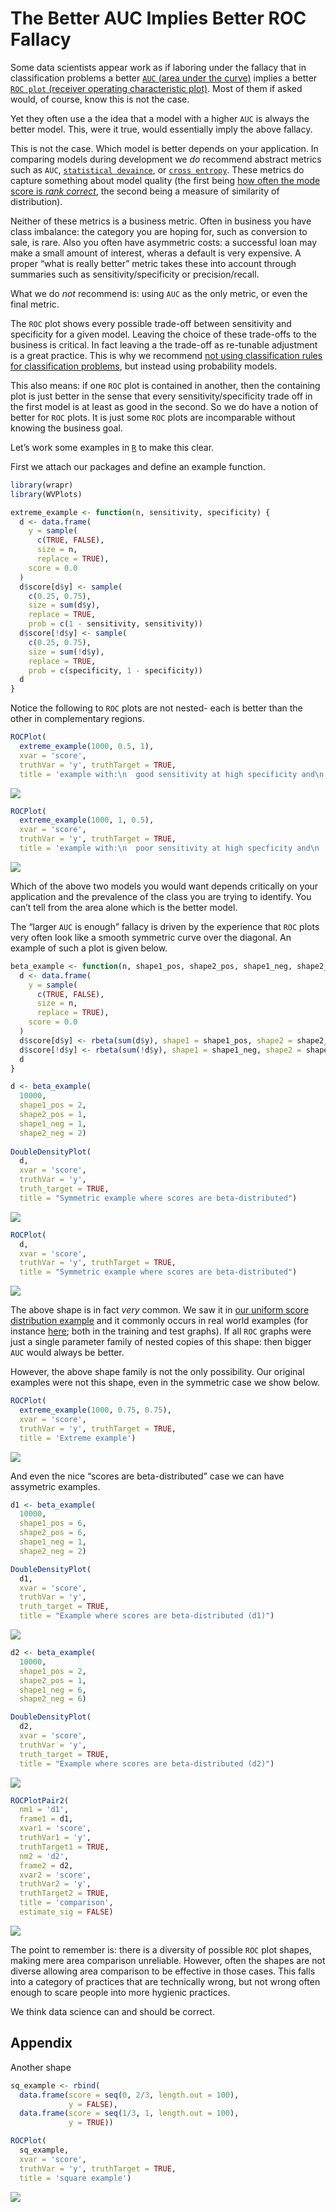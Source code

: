 The Better AUC Implies Better ROC Fallacy
================

Some data scientists appear work as if laboring under the fallacy that
in classification problems a better [`AUC` (area under the
curve)](https://en.wikipedia.org/wiki/Receiver_operating_characteristic#Area_under_the_curve)
implies a better [`ROC plot` (receiver operating characteristic
plot)](https://en.wikipedia.org/wiki/Receiver_operating_characteristic).
Most of them if asked would, of course, know this is not the case.

Yet they often use a the idea that a model with a higher `AUC` is always
the better model. This, were it true, would essentially imply the above
fallacy.

This is not the case. Which model is better depends on your application.
In comparing models during development we *do* recommend abstract
metrics such as `AUC`, [`statistical
devaince`](https://en.wikipedia.org/wiki/Deviance_\(statistics\)), or
[`cross entropy`](https://en.wikipedia.org/wiki/Cross_entropy). These
metrics do capture something about model quality (the first being [how
often the mode score is *rank
correct*](https://win-vector.com/2013/01/17/more-on-rocauc/), the second
being a measure of similarity of distribution).

Neither of these metrics is a business metric. Often in business you
have class imbalance: the category you are hoping for, such as
conversion to sale, is rare. Also you often have asymmetric costs: a
successful loan may make a small amount of interest, wheras a default is
very expensive. A proper “what is really better” metric takes these into
account through summaries such as sensitivity/specificity or
precision/recall.

What we do *not* recommend is: using `AUC` as the only metric, or even
the final metric.

The `ROC` plot shows every possible trade-off between sensitivity and
specificity for a given model. Leaving the choice of these trade-offs to
the business is critical. In fact leaving a the trade-off as re-tunable
adjustment is a great practice. This is why we recommend [not using
classification rules for classification
problems](https://win-vector.com/2020/08/07/dont-use-classification-rules-for-classification-problems/),
but instead using probability models.

This also means: if one `ROC` plot is contained in another, then the
containing plot is just better in the sense that every
sensitivity/specificity trade off in the first model is at least as good
in the second. So we do have a notion of better for `ROC` plots. It is
just some `ROC` plots are incomparable without knowing the business
goal.

Let’s work some examples in [`R`](https://www.r-project.org) to make
this clear.

First we attach our packages and define an example function.

``` r
library(wrapr)
library(WVPlots)
```

``` r
extreme_example <- function(n, sensitivity, specificity) {
  d <- data.frame(
    y = sample(
      c(TRUE, FALSE), 
      size = n, 
      replace = TRUE),
    score = 0.0
  )
  d$score[d$y] <- sample(
    c(0.25, 0.75), 
    size = sum(d$y), 
    replace = TRUE,
    prob = c(1 - sensitivity, sensitivity))
  d$score[!d$y] <- sample(
    c(0.25, 0.75), 
    size = sum(!d$y), 
    replace = TRUE,
    prob = c(specificity, 1 - specificity))
  d
}
```

Notice the following to `ROC` plots are not nested- each is better than
the other in complementary regions.

``` r
ROCPlot(
  extreme_example(1000, 0.5, 1),
  xvar = 'score', 
  truthVar = 'y', truthTarget = TRUE, 
  title = 'example with:\n  good sensitivity at high specificity and\n  poor specificity at high sensitivity')
```

![](ROC_AUC_files/figure-gfm/unnamed-chunk-3-1.png)<!-- -->

``` r
ROCPlot(
  extreme_example(1000, 1, 0.5), 
  xvar = 'score', 
  truthVar = 'y', truthTarget = TRUE, 
  title = 'example with:\n  poor sensitivity at high specficity and\n  good specificity at high sensitivity ')
```

![](ROC_AUC_files/figure-gfm/unnamed-chunk-4-1.png)<!-- -->

Which of the above two models you would want depends critically on your
application and the prevalence of the class you are trying to identify.
You can’t tell from the area alone which is the better model.

The “larger `AUC` is enough” fallacy is driven by the experience that
`ROC` plots very often look like a smooth symmetric curve over the
diagonal. An example of such a plot is given below.

``` r
beta_example <- function(n, shape1_pos, shape2_pos, shape1_neg, shape2_neg) {
  d <- data.frame(
    y = sample(
      c(TRUE, FALSE), 
      size = n, 
      replace = TRUE),
    score = 0.0
  )
  d$score[d$y] <- rbeta(sum(d$y), shape1 = shape1_pos, shape2 = shape2_pos)
  d$score[!d$y] <- rbeta(sum(!d$y), shape1 = shape1_neg, shape2 = shape2_neg)
  d
}
```

``` r
d <- beta_example(
  10000,
  shape1_pos = 2, 
  shape2_pos = 1,
  shape1_neg = 1, 
  shape2_neg = 2)
  
DoubleDensityPlot(
  d,
  xvar = 'score',
  truthVar = 'y',
  truth_target = TRUE,
  title = "Symmetric example where scores are beta-distributed")
```

![](ROC_AUC_files/figure-gfm/unnamed-chunk-6-1.png)<!-- -->

``` r
ROCPlot(
  d, 
  xvar = 'score', 
  truthVar = 'y', truthTarget = TRUE, 
  title = "Symmetric example where scores are beta-distributed")
```

![](ROC_AUC_files/figure-gfm/unnamed-chunk-7-1.png)<!-- -->

The above shape is in fact *very* common. We saw it in [our uniform
score distribution
example](https://win-vector.com/2020/09/06/0-83-is-a-special-auc/) and
it commonly occurs in real world examples (for instance
[here](https://github.com/WinVector/PDSwR2/blob/main/KDD2009/KDD2009vtreat.md);
both in the training and test graphs). If all `ROC` graphs were just a
single parameter family of nested copies of this shape: then bigger
`AUC` would always be better.

However, the above shape family is not the only possibility. Our
original examples were not this shape, even in the symmetric case we
show below.

``` r
ROCPlot(
  extreme_example(1000, 0.75, 0.75), 
  xvar = 'score', 
  truthVar = 'y', truthTarget = TRUE, 
  title = 'Extreme example')
```

![](ROC_AUC_files/figure-gfm/unnamed-chunk-8-1.png)<!-- -->

And even the nice “scores are beta-distributed” case we can have
assymetric examples.

``` r
d1 <- beta_example(
  10000,
  shape1_pos = 6, 
  shape2_pos = 6,
  shape1_neg = 1, 
  shape2_neg = 2)

DoubleDensityPlot(
  d1,
  xvar = 'score',
  truthVar = 'y',
  truth_target = TRUE,
  title = "Example where scores are beta-distributed (d1)")
```

![](ROC_AUC_files/figure-gfm/unnamed-chunk-9-1.png)<!-- -->

``` r
d2 <- beta_example(
  10000,
  shape1_pos = 2, 
  shape2_pos = 1,
  shape1_neg = 6, 
  shape2_neg = 6)

DoubleDensityPlot(
  d2,
  xvar = 'score',
  truthVar = 'y',
  truth_target = TRUE,
  title = "Example where scores are beta-distributed (d2)")
```

![](ROC_AUC_files/figure-gfm/unnamed-chunk-9-2.png)<!-- -->

``` r
ROCPlotPair2(
  nm1 = 'd1',
  frame1 = d1,
  xvar1 = 'score',
  truthVar1 = 'y',
  truthTarget1 = TRUE,
  nm2 = 'd2',
  frame2 = d2,
  xvar2 = 'score',
  truthVar2 = 'y',
  truthTarget2 = TRUE,
  title = 'comparison',
  estimate_sig = FALSE)
```

![](ROC_AUC_files/figure-gfm/unnamed-chunk-9-3.png)<!-- -->

The point to remember is: there is a diversity of possible `ROC` plot
shapes, making mere area comparison unreliable. However, often the
shapes are not diverse allowing area comparison to be effective in those
cases. This falls into a category of practices that are technically
wrong, but not wrong often enough to scare people into more hygienic
practices.

We think data science can and should be correct.

## Appendix

Another shape

``` r
sq_example <- rbind(
  data.frame(score = seq(0, 2/3, length.out = 100),
             y = FALSE),
  data.frame(score = seq(1/3, 1, length.out = 100),
             y = TRUE))

ROCPlot(
  sq_example, 
  xvar = 'score', 
  truthVar = 'y', truthTarget = TRUE, 
  title = 'square example')
```

![](ROC_AUC_files/figure-gfm/unnamed-chunk-10-1.png)<!-- -->
